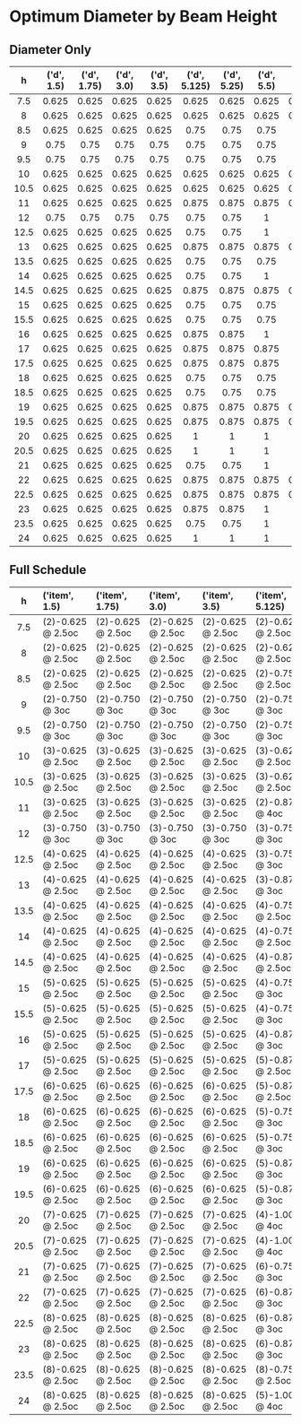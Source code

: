 # Optimum Diameter by Beam Height

## Diameter Only

|  h   |  ('d', 1.5)  |  ('d', 1.75)  |  ('d', 3.0)  |  ('d', 3.5)  |  ('d', 5.125)  |  ('d', 5.25)  |  ('d', 5.5)  |  ('d', 7.0)  |
|:----:|:------------:|:-------------:|:------------:|:------------:|:--------------:|:-------------:|:------------:|:------------:|
| 7.5  |    0.625     |     0.625     |    0.625     |    0.625     |     0.625      |     0.625     |    0.625     |    0.625     |
|  8   |    0.625     |     0.625     |    0.625     |    0.625     |     0.625      |     0.625     |    0.625     |    0.625     |
| 8.5  |    0.625     |     0.625     |    0.625     |    0.625     |      0.75      |     0.75      |     0.75     |     0.75     |
|  9   |     0.75     |     0.75      |     0.75     |     0.75     |      0.75      |     0.75      |     0.75     |     0.75     |
| 9.5  |     0.75     |     0.75      |     0.75     |     0.75     |      0.75      |     0.75      |     0.75     |     0.75     |
|  10  |    0.625     |     0.625     |    0.625     |    0.625     |     0.625      |     0.625     |    0.625     |    0.625     |
| 10.5 |    0.625     |     0.625     |    0.625     |    0.625     |     0.625      |     0.625     |    0.625     |    0.625     |
|  11  |    0.625     |     0.625     |    0.625     |    0.625     |     0.875      |     0.875     |    0.875     |    0.875     |
|  12  |     0.75     |     0.75      |     0.75     |     0.75     |      0.75      |     0.75      |      1       |      1       |
| 12.5 |    0.625     |     0.625     |    0.625     |    0.625     |      0.75      |     0.75      |      1       |      1       |
|  13  |    0.625     |     0.625     |    0.625     |    0.625     |     0.875      |     0.875     |    0.875     |    0.875     |
| 13.5 |    0.625     |     0.625     |    0.625     |    0.625     |      0.75      |     0.75      |     0.75     |     0.75     |
|  14  |    0.625     |     0.625     |    0.625     |    0.625     |      0.75      |     0.75      |      1       |      1       |
| 14.5 |    0.625     |     0.625     |    0.625     |    0.625     |     0.875      |     0.875     |    0.875     |    0.875     |
|  15  |    0.625     |     0.625     |    0.625     |    0.625     |      0.75      |     0.75      |     0.75     |     0.75     |
| 15.5 |    0.625     |     0.625     |    0.625     |    0.625     |      0.75      |     0.75      |     0.75     |      1       |
|  16  |    0.625     |     0.625     |    0.625     |    0.625     |     0.875      |     0.875     |      1       |      1       |
|  17  |    0.625     |     0.625     |    0.625     |    0.625     |     0.875      |     0.875     |    0.875     |      1       |
| 17.5 |    0.625     |     0.625     |    0.625     |    0.625     |     0.875      |     0.875     |    0.875     |      1       |
|  18  |    0.625     |     0.625     |    0.625     |    0.625     |      0.75      |     0.75      |     0.75     |      1       |
| 18.5 |    0.625     |     0.625     |    0.625     |    0.625     |      0.75      |     0.75      |     0.75     |      1       |
|  19  |    0.625     |     0.625     |    0.625     |    0.625     |     0.875      |     0.875     |    0.875     |    0.875     |
| 19.5 |    0.625     |     0.625     |    0.625     |    0.625     |     0.875      |     0.875     |    0.875     |    0.875     |
|  20  |    0.625     |     0.625     |    0.625     |    0.625     |       1        |       1       |      1       |      1       |
| 20.5 |    0.625     |     0.625     |    0.625     |    0.625     |       1        |       1       |      1       |      1       |
|  21  |    0.625     |     0.625     |    0.625     |    0.625     |      0.75      |     0.75      |      1       |      1       |
|  22  |    0.625     |     0.625     |    0.625     |    0.625     |     0.875      |     0.875     |    0.875     |    0.875     |
| 22.5 |    0.625     |     0.625     |    0.625     |    0.625     |     0.875      |     0.875     |    0.875     |    0.875     |
|  23  |    0.625     |     0.625     |    0.625     |    0.625     |     0.875      |     0.875     |      1       |      1       |
| 23.5 |    0.625     |     0.625     |    0.625     |    0.625     |      0.75      |     0.75      |      1       |      1       |
|  24  |    0.625     |     0.625     |    0.625     |    0.625     |       1        |       1       |      1       |      1       |

## Full Schedule

|  h   | ('item', 1.5)     | ('item', 1.75)    | ('item', 3.0)     | ('item', 3.5)     | ('item', 5.125)   | ('item', 5.25)    | ('item', 5.5)     | ('item', 7.0)     |
|:----:|:------------------|:------------------|:------------------|:------------------|:------------------|:------------------|:------------------|:------------------|
| 7.5  | (2)-0.625 @ 2.5oc | (2)-0.625 @ 2.5oc | (2)-0.625 @ 2.5oc | (2)-0.625 @ 2.5oc | (2)-0.625 @ 2.5oc | (2)-0.625 @ 2.5oc | (2)-0.625 @ 2.5oc | (2)-0.625 @ 2.5oc |
|  8   | (2)-0.625 @ 2.5oc | (2)-0.625 @ 2.5oc | (2)-0.625 @ 2.5oc | (2)-0.625 @ 2.5oc | (2)-0.625 @ 2.5oc | (2)-0.625 @ 2.5oc | (2)-0.625 @ 2.5oc | (2)-0.625 @ 2.5oc |
| 8.5  | (2)-0.625 @ 2.5oc | (2)-0.625 @ 2.5oc | (2)-0.625 @ 2.5oc | (2)-0.625 @ 2.5oc | (2)-0.750 @ 2.5oc | (2)-0.750 @ 2.5oc | (2)-0.750 @ 2.5oc | (2)-0.750 @ 2.5oc |
|  9   | (2)-0.750 @  3oc  | (2)-0.750 @  3oc  | (2)-0.750 @  3oc  | (2)-0.750 @  3oc  | (2)-0.750 @  3oc  | (2)-0.750 @  3oc  | (2)-0.750 @  3oc  | (2)-0.750 @  3oc  |
| 9.5  | (2)-0.750 @  3oc  | (2)-0.750 @  3oc  | (2)-0.750 @  3oc  | (2)-0.750 @  3oc  | (2)-0.750 @  3oc  | (2)-0.750 @  3oc  | (2)-0.750 @  3oc  | (2)-0.750 @  3oc  |
|  10  | (3)-0.625 @ 2.5oc | (3)-0.625 @ 2.5oc | (3)-0.625 @ 2.5oc | (3)-0.625 @ 2.5oc | (3)-0.625 @ 2.5oc | (3)-0.625 @ 2.5oc | (3)-0.625 @ 2.5oc | (3)-0.625 @ 2.5oc |
| 10.5 | (3)-0.625 @ 2.5oc | (3)-0.625 @ 2.5oc | (3)-0.625 @ 2.5oc | (3)-0.625 @ 2.5oc | (3)-0.625 @ 2.5oc | (3)-0.625 @ 2.5oc | (3)-0.625 @ 2.5oc | (3)-0.625 @ 2.5oc |
|  11  | (3)-0.625 @ 2.5oc | (3)-0.625 @ 2.5oc | (3)-0.625 @ 2.5oc | (3)-0.625 @ 2.5oc | (2)-0.875 @  4oc  | (2)-0.875 @  4oc  | (2)-0.875 @  4oc  | (2)-0.875 @  4oc  |
|  12  | (3)-0.750 @  3oc  | (3)-0.750 @  3oc  | (3)-0.750 @  3oc  | (3)-0.750 @  3oc  | (3)-0.750 @  3oc  | (3)-0.750 @  3oc  | (2)-1.000 @  4oc  | (2)-1.000 @  4oc  |
| 12.5 | (4)-0.625 @ 2.5oc | (4)-0.625 @ 2.5oc | (4)-0.625 @ 2.5oc | (4)-0.625 @ 2.5oc | (3)-0.750 @  3oc  | (3)-0.750 @  3oc  | (2)-1.000 @  4oc  | (2)-1.000 @  4oc  |
|  13  | (4)-0.625 @ 2.5oc | (4)-0.625 @ 2.5oc | (4)-0.625 @ 2.5oc | (4)-0.625 @ 2.5oc | (3)-0.875 @  3oc  | (3)-0.875 @  3oc  | (3)-0.875 @  3oc  | (3)-0.875 @  3oc  |
| 13.5 | (4)-0.625 @ 2.5oc | (4)-0.625 @ 2.5oc | (4)-0.625 @ 2.5oc | (4)-0.625 @ 2.5oc | (4)-0.750 @ 2.5oc | (4)-0.750 @ 2.5oc | (4)-0.750 @ 2.5oc | (4)-0.750 @ 2.5oc |
|  14  | (4)-0.625 @ 2.5oc | (4)-0.625 @ 2.5oc | (4)-0.625 @ 2.5oc | (4)-0.625 @ 2.5oc | (4)-0.750 @ 2.5oc | (4)-0.750 @ 2.5oc | (3)-1.000 @  3oc  | (3)-1.000 @  3oc  |
| 14.5 | (4)-0.625 @ 2.5oc | (4)-0.625 @ 2.5oc | (4)-0.625 @ 2.5oc | (4)-0.625 @ 2.5oc | (4)-0.875 @ 2.5oc | (4)-0.875 @ 2.5oc | (4)-0.875 @ 2.5oc | (4)-0.875 @ 2.5oc |
|  15  | (5)-0.625 @ 2.5oc | (5)-0.625 @ 2.5oc | (5)-0.625 @ 2.5oc | (5)-0.625 @ 2.5oc | (4)-0.750 @  3oc  | (4)-0.750 @  3oc  | (4)-0.750 @  3oc  | (4)-0.750 @  3oc  |
| 15.5 | (5)-0.625 @ 2.5oc | (5)-0.625 @ 2.5oc | (5)-0.625 @ 2.5oc | (5)-0.625 @ 2.5oc | (4)-0.750 @  3oc  | (4)-0.750 @  3oc  | (4)-0.750 @  3oc  | (4)-1.000 @ 2.5oc |
|  16  | (5)-0.625 @ 2.5oc | (5)-0.625 @ 2.5oc | (5)-0.625 @ 2.5oc | (5)-0.625 @ 2.5oc | (4)-0.875 @  3oc  | (4)-0.875 @  3oc  | (3)-1.000 @  4oc  | (3)-1.000 @  4oc  |
|  17  | (5)-0.625 @ 2.5oc | (5)-0.625 @ 2.5oc | (5)-0.625 @ 2.5oc | (5)-0.625 @ 2.5oc | (5)-0.875 @ 2.5oc | (5)-0.875 @ 2.5oc | (5)-0.875 @ 2.5oc | (3)-1.000 @  4oc  |
| 17.5 | (6)-0.625 @ 2.5oc | (6)-0.625 @ 2.5oc | (6)-0.625 @ 2.5oc | (6)-0.625 @ 2.5oc | (5)-0.875 @ 2.5oc | (5)-0.875 @ 2.5oc | (5)-0.875 @ 2.5oc | (3)-1.000 @  4oc  |
|  18  | (6)-0.625 @ 2.5oc | (6)-0.625 @ 2.5oc | (6)-0.625 @ 2.5oc | (6)-0.625 @ 2.5oc | (5)-0.750 @  3oc  | (5)-0.750 @  3oc  | (5)-0.750 @  3oc  | (5)-1.000 @ 2.5oc |
| 18.5 | (6)-0.625 @ 2.5oc | (6)-0.625 @ 2.5oc | (6)-0.625 @ 2.5oc | (6)-0.625 @ 2.5oc | (5)-0.750 @  3oc  | (5)-0.750 @  3oc  | (5)-0.750 @  3oc  | (5)-1.000 @ 2.5oc |
|  19  | (6)-0.625 @ 2.5oc | (6)-0.625 @ 2.5oc | (6)-0.625 @ 2.5oc | (6)-0.625 @ 2.5oc | (5)-0.875 @  3oc  | (5)-0.875 @  3oc  | (5)-0.875 @  3oc  | (5)-0.875 @  3oc  |
| 19.5 | (6)-0.625 @ 2.5oc | (6)-0.625 @ 2.5oc | (6)-0.625 @ 2.5oc | (6)-0.625 @ 2.5oc | (5)-0.875 @  3oc  | (5)-0.875 @  3oc  | (5)-0.875 @  3oc  | (5)-0.875 @  3oc  |
|  20  | (7)-0.625 @ 2.5oc | (7)-0.625 @ 2.5oc | (7)-0.625 @ 2.5oc | (7)-0.625 @ 2.5oc | (4)-1.000 @  4oc  | (4)-1.000 @  4oc  | (4)-1.000 @  4oc  | (4)-1.000 @  4oc  |
| 20.5 | (7)-0.625 @ 2.5oc | (7)-0.625 @ 2.5oc | (7)-0.625 @ 2.5oc | (7)-0.625 @ 2.5oc | (4)-1.000 @  4oc  | (4)-1.000 @  4oc  | (4)-1.000 @  4oc  | (4)-1.000 @  4oc  |
|  21  | (7)-0.625 @ 2.5oc | (7)-0.625 @ 2.5oc | (7)-0.625 @ 2.5oc | (7)-0.625 @ 2.5oc | (6)-0.750 @  3oc  | (6)-0.750 @  3oc  | (4)-1.000 @  4oc  | (4)-1.000 @  4oc  |
|  22  | (7)-0.625 @ 2.5oc | (7)-0.625 @ 2.5oc | (7)-0.625 @ 2.5oc | (7)-0.625 @ 2.5oc | (6)-0.875 @  3oc  | (6)-0.875 @  3oc  | (6)-0.875 @  3oc  | (6)-0.875 @  3oc  |
| 22.5 | (8)-0.625 @ 2.5oc | (8)-0.625 @ 2.5oc | (8)-0.625 @ 2.5oc | (8)-0.625 @ 2.5oc | (6)-0.875 @  3oc  | (6)-0.875 @  3oc  | (6)-0.875 @  3oc  | (6)-0.875 @  3oc  |
|  23  | (8)-0.625 @ 2.5oc | (8)-0.625 @ 2.5oc | (8)-0.625 @ 2.5oc | (8)-0.625 @ 2.5oc | (6)-0.875 @  3oc  | (6)-0.875 @  3oc  | (6)-1.000 @  3oc  | (6)-1.000 @  3oc  |
| 23.5 | (8)-0.625 @ 2.5oc | (8)-0.625 @ 2.5oc | (8)-0.625 @ 2.5oc | (8)-0.625 @ 2.5oc | (8)-0.750 @ 2.5oc | (8)-0.750 @ 2.5oc | (6)-1.000 @  3oc  | (6)-1.000 @  3oc  |
|  24  | (8)-0.625 @ 2.5oc | (8)-0.625 @ 2.5oc | (8)-0.625 @ 2.5oc | (8)-0.625 @ 2.5oc | (5)-1.000 @  4oc  | (5)-1.000 @  4oc  | (5)-1.000 @  4oc  | (5)-1.000 @  4oc  |
